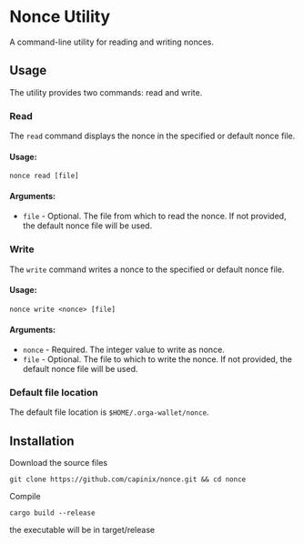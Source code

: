 # Nonce Utility
A command-line utility for reading and writing nonces.

## Usage
The utility provides two commands: read and write.

### Read

The `read` command displays the nonce in the specified or default nonce file.

#### Usage:

`nonce read [file]`

#### Arguments:

- `file` - Optional. The file from which to read the nonce. If not provided, the default nonce file will be used.

### Write

The `write` command writes a nonce to the specified or default nonce file.

#### Usage:

``nonce write <nonce> [file]``

#### Arguments:

- `nonce` - Required. The integer value to write as nonce.
- `file` - Optional. The file to which to write the nonce. If not provided, the default nonce file will be used.

### Default file location

The default file location is `$HOME/.orga-wallet/nonce`.

## Installation

Download the source files

`git clone https://github.com/capinix/nonce.git && cd nonce`

Compile

`cargo build --release`

the executable will be in target/release


